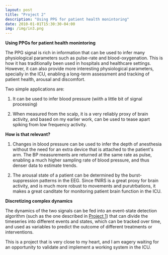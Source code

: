 ```yaml
---
layout: post
title: "Project 2"
description: "Using PPG for patient health monintoring"
date: 2010-01-01T15:30:30-04:00
img: /img/in3.png
---
```


**Using PPGs for patient health monintoring**

The PPG signal is rich in information that can be used to infer many physiological parameters such as pulse-rate and blood-oxygenation.
This is how it has traditionally been used in hospitals and healthcare settings. However, it can also provide more interesting physiological parameters, specially in the ICU, enabling a long-term assessment and tracking of patient health, arousal and discomfort.

Two simple applications are:

1. It can be used to infer blood pressure (wiith a little bit of signal processing)

2. When measured from the scalp, it is a very reliably proxy of brain activity, and based on my earlier work, can be used to tease apart spiking from low frequency activity.

**How is that relevant?**

1. Changes in blood pressure can be used to infer the depth of anesthesia without the need for an extra device that is attached to the patient's arm. The BP measurements are returned at the same rate as pulse, enabling a much higher sampling rate of blood pressure, and thus denser data to estimate trends.

2. The arousal state of a patient can be determined by the burst-suppression patterns in the EEG. Since fNIRS is a great proxy for brain activity, and is much more robust to movements and purutrbations, it makes a great canditate for monitoring patient brain function in the ICU.

<b>
Discretizing complex dynamics
</b>

The dynamics of the two signals can be fed into an event-state detection algorithm (such as the one described in [Project 1](/portfolio/05_event-state-detection)) that can divide the timeseries into different events and states, which can be tracked over time, and used as variables to predict the outcome of different treatments or interventions.

This is a project that is very close to my heart, and I am eagery waiting for an opportunity to validate and implement a working system in the ICU.
